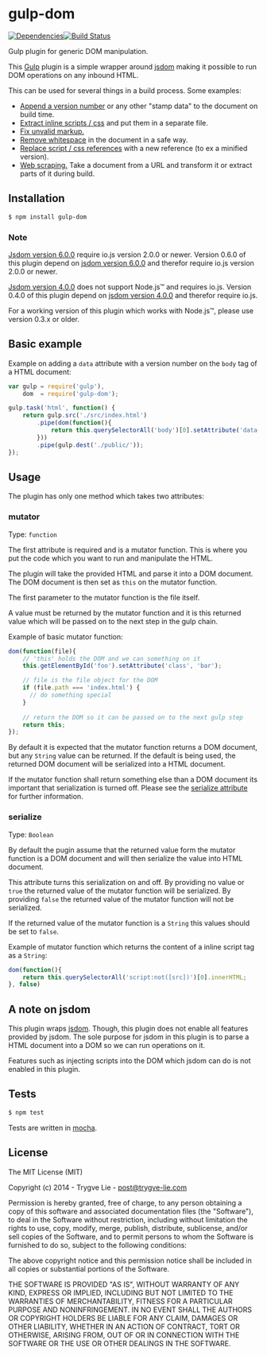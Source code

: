 # gulp-dom

[![Dependencies](https://img.shields.io/david/trygve-lie/gulp-dom.svg?style=flat-square)](https://david-dm.org/trygve-lie/gulp-dom)[![Build Status](http://img.shields.io/travis/trygve-lie/gulp-dom/master.svg?style=flat-square)](https://travis-ci.org/trygve-lie/gulp-dom)

Gulp plugin for generic DOM manipulation.

This [Gulp](http://gulpjs.com/) plugin is a simple wrapper around 
[jsdom](https://github.com/tmpvar/jsdom) making it possible to run DOM 
operations on any inbound HTML.

This can be used for several things in a build process. Some examples:

* [Append a version number](https://github.com/trygve-lie/gulp-dom/tree/master/examples/append-version) or any other "stamp data" to the document on build time.
* [Extract inline scripts / css](https://github.com/trygve-lie/gulp-dom/tree/master/examples/extract-inline-scripts) and put them in a separate file.
* [Fix unvalid markup.](https://github.com/trygve-lie/gulp-dom/tree/master/examples/fix-unvalid-markup)
* [Remove whitespace](https://github.com/trygve-lie/gulp-dom/tree/master/examples/remove-whitespace) in the document in a safe way.
* [Replace script / css references](https://github.com/trygve-lie/gulp-dom/tree/master/examples/replace-script-tags) with a new reference (to ex a minified version).
* [Web scraping.](https://github.com/trygve-lie/gulp-dom/tree/master/examples/web-scrape) Take a document from a URL and transform it or extract parts of it during build.



## Installation

```bash
$ npm install gulp-dom
```


### Note

[Jsdom version 6.0.0](https://github.com/tmpvar/jsdom/blob/master/Changelog.md#600) 
require io.js version 2.0.0 or newer. Version 0.6.0 of this
plugin depend on [jsdom version 6.0.0](https://github.com/tmpvar/jsdom/blob/master/Changelog.md#600) 
and therefor require io.js version 2.0.0 or newer.

[Jsdom version 4.0.0](https://github.com/tmpvar/jsdom/blob/master/Changelog.md#400) 
does not support Node.js™ and requires io.js. Version 0.4.0 of this
plugin depend on [jsdom version 4.0.0](https://github.com/tmpvar/jsdom/blob/master/Changelog.md#400) 
and therefor require io.js.

For a working version of this plugin which works with Node.js™, please use
version 0.3.x or older.



## Basic example

Example on adding a `data` attribute with a version number on the `body` tag of 
a HTML document:

```js
var gulp = require('gulp'),
    dom  = require('gulp-dom');

gulp.task('html', function() {
    return gulp.src('./src/index.html')
        .pipe(dom(function(){
            return this.querySelectorAll('body')[0].setAttribute('data-version', '1.0');
        }))
        .pipe(gulp.dest('./public/'));
});
```



## Usage

The plugin has only one method which takes two attributes:


### mutator

Type: `function`

The first attribute is required and is a mutator function. This is where you put
the code which you want to run and manipulate the HTML.

The plugin will take the provided HTML and parse it into a DOM document. The DOM 
document is then set as `this` on the mutator function.

The first parameter to the mutator function is the file itself.

A value must be returned by the mutator function and it is this returned value 
which will be passed on to the next step in the gulp chain.

Example of basic mutator function:

```js
dom(function(file){
    // 'this' holds the DOM and we can something on it
    this.getElementById('foo').setAttribute('class', 'bar');

    // file is the file object for the DOM
    if (file.path === 'index.html') {
      // do something special
    }
    
    // return the DOM so it can be passed on to the next gulp step
    return this;
});
```

By default it is expected that the mutator function returns a DOM document, but 
any `String` value can be returned. If the default is being used, the returned
DOM document will be serialized into a HTML document.

If the mutator function shall return something else than a DOM document its
important that serialization is turned off. Please see the 
[serialize attribute](#serialize) for further information.



### serialize

Type: `Boolean`

By default the pugin assume that the returned value form the mutator function
is a DOM document and will then serialize the value into HTML document.

This attribute turns this serialization on and off. By providing no value or
`true` the returned value of the mutator function will be serialized. By
providing `false` the returned value of the mutator function will not be
serialized.

If the returned value of the mutator function is a `String` this values should
be set to `false`.

Example of mutator function which returns the content of a inline script tag as
a `String`:

```js
dom(function(){
    return this.querySelectorAll('script:not([src])')[0].innerHTML;
}, false)
```



## A note on jsdom

This plugin wraps [jsdom](https://github.com/tmpvar/jsdom). Though, this plugin
does not enable all features provided by jsdom. The sole purpose for jsdom in 
this plugin is to parse a HTML document into a DOM so we can run operations on
it.

Features such as injecting scripts into the DOM which jsdom can do is not 
enabled in this plugin.



## Tests

```bash
$ npm test
```

Tests are written in [mocha](http://visionmedia.github.io/mocha/).



## License 

The MIT License (MIT)

Copyright (c) 2014 - Trygve Lie - post@trygve-lie.com

Permission is hereby granted, free of charge, to any person obtaining a copy
of this software and associated documentation files (the "Software"), to deal
in the Software without restriction, including without limitation the rights
to use, copy, modify, merge, publish, distribute, sublicense, and/or sell
copies of the Software, and to permit persons to whom the Software is
furnished to do so, subject to the following conditions:

The above copyright notice and this permission notice shall be included in
all copies or substantial portions of the Software.

THE SOFTWARE IS PROVIDED "AS IS", WITHOUT WARRANTY OF ANY KIND, EXPRESS OR
IMPLIED, INCLUDING BUT NOT LIMITED TO THE WARRANTIES OF MERCHANTABILITY,
FITNESS FOR A PARTICULAR PURPOSE AND NONINFRINGEMENT. IN NO EVENT SHALL THE
AUTHORS OR COPYRIGHT HOLDERS BE LIABLE FOR ANY CLAIM, DAMAGES OR OTHER
LIABILITY, WHETHER IN AN ACTION OF CONTRACT, TORT OR OTHERWISE, ARISING FROM,
OUT OF OR IN CONNECTION WITH THE SOFTWARE OR THE USE OR OTHER DEALINGS IN
THE SOFTWARE.
